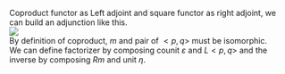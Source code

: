 Coproduct functor as Left adjoint and square functor as right adjoint, we can build an adjunction like this.  
![](assets/IMG_4745A389AF18-1.jpeg)  
By definition of coproduct, $`m`$ and pair of $`<p,q>`$ must be isomorphic.  
We can define factorizer by composing counit $`\varepsilon`$ and $`L<p,q>`$ and the inverse by composing $`Rm`$ and unit $`\eta`$.
